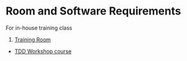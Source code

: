# Room and Software Requirements

For in-house training class

1. [Training Room](/TrainingRoom.md/) 
- [TDD Workshop course](/TddWorkshopCourse.md)
